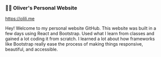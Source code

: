 ### 👨‍💻 Oliver's Personal Website

https://olili.me

Hey! Welcome to my personal website GitHub. This website was built in a few days using React and Bootstrap. Used what I learn from classes and gained a lot coding it from scratch. I learned a lot about how frameworks like Bootstrap really ease the process of making things responsive, beautiful, and accessible. 

